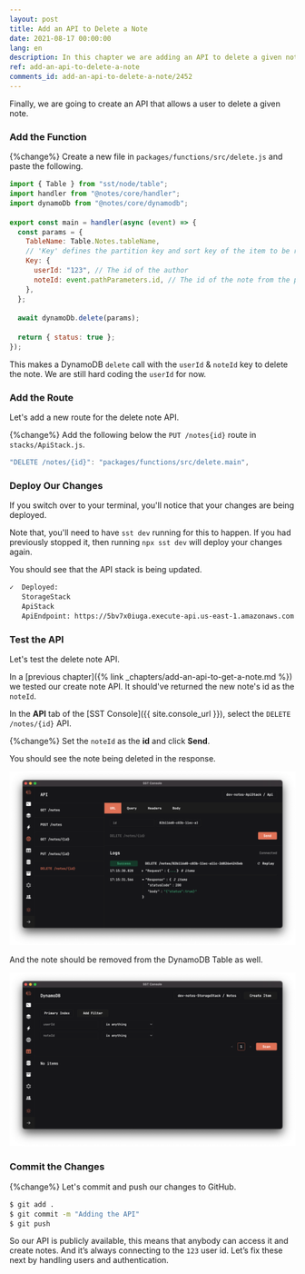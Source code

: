```yaml
---
layout: post
title: Add an API to Delete a Note
date: 2021-08-17 00:00:00
lang: en
description: In this chapter we are adding an API to delete a given note. It'll trigger a Lambda function when we hit the API and delete the note from our DynamoDB table.
ref: add-an-api-to-delete-a-note
comments_id: add-an-api-to-delete-a-note/2452
---
```


Finally, we are going to create an API that allows a user to delete a given note.

### Add the Function

{%change%} Create a new file in `packages/functions/src/delete.js` and paste the following.

```js
import { Table } from "sst/node/table";
import handler from "@notes/core/handler";
import dynamoDb from "@notes/core/dynamodb";

export const main = handler(async (event) => {
  const params = {
    TableName: Table.Notes.tableName,
    // 'Key' defines the partition key and sort key of the item to be removed
    Key: {
      userId: "123", // The id of the author
      noteId: event.pathParameters.id, // The id of the note from the path
    },
  };

  await dynamoDb.delete(params);

  return { status: true };
});
```

This makes a DynamoDB `delete` call with the `userId` & `noteId` key to delete the note. We are still hard coding the `userId` for now.

### Add the Route

Let's add a new route for the delete note API.

{%change%} Add the following below the `PUT /notes{id}` route in `stacks/ApiStack.js`.

```js
"DELETE /notes/{id}": "packages/functions/src/delete.main",
```

### Deploy Our Changes

If you switch over to your terminal, you'll notice that your changes are being deployed.

Note that, you'll need to have `sst dev` running for this to happen. If you had previously stopped it, then running `npx sst dev` will deploy your changes again.

You should see that the API stack is being updated.

```bash
✓  Deployed:
   StorageStack
   ApiStack
   ApiEndpoint: https://5bv7x0iuga.execute-api.us-east-1.amazonaws.com
```

### Test the API

Let's test the delete note API.

In a [previous chapter]({% link _chapters/add-an-api-to-get-a-note.md %}) we tested our create note API. It should've returned the new note's id as the `noteId`.

In the **API** tab of the [SST Console]({{ site.console_url }}), select the `DELETE /notes/{id}` API.

{%change%} Set the `noteId` as the **id** and click **Send**.

You should see the note being deleted in the response.

![SST Console delete note API request](/assets/part2/sst-console-delete-note-api-request.png)

And the note should be removed from the DynamoDB Table as well.

![SST Console note removed in DynamoDB](/assets/part2/sst-console-note-removed-in-dynamodb.png)

### Commit the Changes

{%change%} Let's commit and push our changes to GitHub.

```bash
$ git add .
$ git commit -m "Adding the API"
$ git push
```

So our API is publicly available, this means that anybody can access it and create notes. And it’s always connecting to the `123` user id. Let’s fix these next by handling users and authentication.
